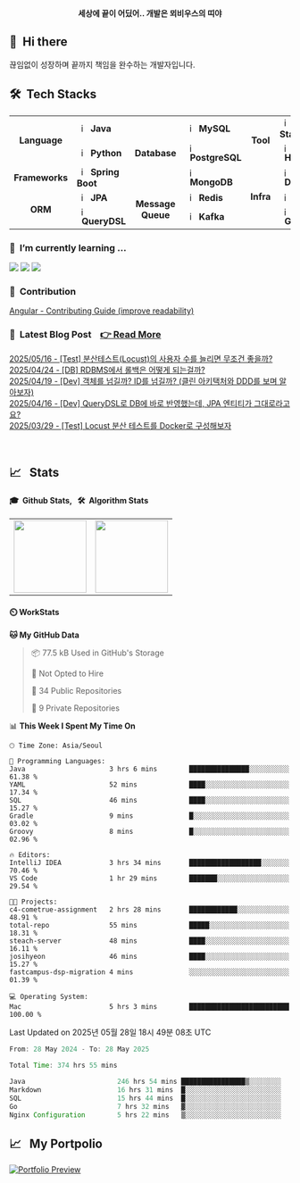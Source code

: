 <div align="center">
	<b>세상에 끝이 어딨어.. 개발은 뫼비우스의 띠야</b>
</div>


## 👋 &nbsp;Hi there
끊임없이 성장하며 끝까지 책임을 완수하는 개발자입니다. <br/>

## 🛠️&nbsp; Tech Stacks

<table>
  <tr>
    <td rowspan="2" align="center"><b>Language</b></td>
    <td><img src="https://staging.svgrepo.com/show/184143/java.svg" width="16px" alt="_icon" />&nbsp;&nbsp;<b>Java</b></td>
    <td rowspan="3" align="center"><b>Database</b></td>
    <td><img src="https://encrypted-tbn0.gstatic.com/images?q=tbn:ANd9GcRlt-eR5tE_V3E6Idxl8mia5JV9gO1de6f86A&s" width="16px" alt="_icon" />&nbsp;&nbsp;<b>MySQL</b></td>
    <td rowspan="2" align="center"><b>Tool</b></td>
    <td><img src="https://cdn.jsdelivr.net/gh/devicons/devicon/icons/elasticsearch/elasticsearch-original.svg" width="16px" alt="_icon" />&nbsp;&nbsp;<b>ELK Stack</b></td>
  </tr>
  <tr>
    <td><img src="https://img.icons8.com/?size=96&id=13441&format=png" width="16px" alt="_icon" />&nbsp;&nbsp;<b>Python</b></td>
    <td><img src="https://cdn.jsdelivr.net/gh/devicons/devicon/icons/postgresql/postgresql-original.svg" width="16px" alt="_icon" />&nbsp;&nbsp;<b>PostgreSQL</b></td>
    <td><img src="https://cdn.jsdelivr.net/gh/devicons/devicon/icons/hadoop/hadoop-original.svg"
     width="16px" alt="_icon" />&nbsp;&nbsp;<b>Hadoop</b></td>
  </tr>
  <tr>
    <td rowspan="1" align="center"><b>Frameworks</b></td>
    <td><img src="https://user-images.githubusercontent.com/112257466/209075280-78be8487-7d6a-485c-92a8-d6677f0caab9.png" width="16px" alt="_icon" />&nbsp;&nbsp;<b>Spring Boot</b></td>
    <td><img src="https://www.svgrepo.com/show/331488/mongodb.svg" width="16px" alt="_icon" />&nbsp;&nbsp;<b>MongoDB</b></td>
    <td rowspan="3" align="center"><b>Infra</td>
    <td><img src="https://www.svgrepo.com/show/452192/docker.svg" width="16px" alt="_icon" />&nbsp;&nbsp;<b>Docker</b></td>
  </tr>
  <tr>
    <td rowspan="2" align="center"><b>ORM</b></td>
    <td><img src="https://user-images.githubusercontent.com/112257466/209076523-777fe02a-455f-48a0-a4b1-aeb9fff17b10.png" width="16px" alt="_icon" />&nbsp;&nbsp;<b>JPA</b></td>
    <td rowspan="2" align="center"><b>Message Queue</b></td>
    <td><img src="https://www.svgrepo.com/show/439288/redis.svg" width="16px" alt="_icon" />&nbsp;&nbsp;<b>Redis</b>
    <td><img src="https://www.svgrepo.com/show/373924/nginx.svg" width="16px" alt="_icon" />&nbsp;&nbsp;<b>Nginx</b></td>
    
  </tr>
  <tr>
    <td><img src="https://github.com/GDSC-Team-J/ADDI-ML/assets/112257466/dff863c4-fb90-4747-a621-bdbd2c44a0be" width="16px" alt="_icon" />&nbsp;&nbsp;<b>QueryDSL</b></td>
    <td><img src="https://encrypted-tbn0.gstatic.com/images?q=tbn:ANd9GcRWjXADv-XcMBeVYbxROMcVPc0l9SGQr5KSPw&s" width="16px" alt="_icon" />&nbsp;&nbsp;<b>Kafka</b></td>
    <td><img src="https://www.svgrepo.com/show/353829/grafana.svg" width="16px" alt="_icon" />&nbsp;&nbsp;<b>Grafana</b></td>
  </tr>
</table> 


### 🌱 &nbsp;I’m currently learning ...
<p align="left">
  <!-- <img src="https://img.shields.io/badge/Elastic_Stack-005571?style=flat-square&logo=elasticstack&logoColor=white"/></a> -->
  <!-- <img src="https://img.shields.io/badge/Docker-2496ED?style=flat-square&logo=Docker&logoColor=white"/></a>  -->
  <!-- <img src="https://img.shields.io/badge/Kafka-231F20?style=flat-square&logo=apachekafka&logoColor=white"/></a> -->
  <!-- <img src="https://img.shields.io/badge/Grafana-F46800?style=flat-square&logo=Grafana&logoColor=white"/></a> -->
  <img src="https://img.shields.io/badge/Spring-6DB33F?style=flat-square&logo=Spring&logoColor=white"/>
  <img src="https://img.shields.io/badge/MySQL-4479A1?style=flat-square&logo=mysql&logoColor=white"/>
<!--   <img src="https://img.shields.io/badge/Apache_Jmeter-D22128?style=flat-square&logo=apachejmeter&logoColor=white"/> -->
  <img src="https://img.shields.io/badge/Locust-00FF00?style=flat-square&logo=locust&logoColor=white"/>
</p>


<!-- ### 🔭 &nbsp;I’m currently working on ... -->


### 🤝 &nbsp;Contribution
[Angular - Contributing Guide (improve readability)](https://github.com/angular/angular/pull/56974)</br>
<!-- 
Spring Boot Docker Guide(command not working)
start.spring.io(Bean Validation Description Change)
-->
### 📌 &nbsp;Latest Blog Post &nbsp;&nbsp; [👉 Read More](https://velog.io/@plate0113/posts)
[2025/05/16 - [Test] 분산테스트(Locust)의 사용자 수를 늘리면 무조건 좋을까?](https://velog.io/write?id=aebd28f9-7293-4535-b85f-ff0d22f1ef1d)</br>
[2025/04/24 - [DB] RDBMS에서 롤백은 어떻게 되는걸까?](https://velog.io/@plate0113/DB-MySQL-%ED%8A%B8%EB%9E%9C%EC%9E%AD%EC%85%98-%EA%B2%A9%EB%A6%AC-%EC%88%98%EC%A4%80-%EC%B4%9D%EC%A0%95%EB%A6%AC)</br>
[2025/04/19 - [Dev] 객체를 넘길까? ID를 넘길까? (클린 아키택처와 DDD를 보며 알아보자)](https://velog.io/@plate0113/%EA%B0%9D%EC%B2%B4%EB%A5%BC-%EB%84%98%EA%B8%B8%EA%B9%8C-ID%EB%A5%BC-%EB%84%98%EA%B8%B8%EA%B9%8C-%ED%81%B4%EB%A6%B0-%EC%95%84%ED%82%A4%ED%83%9D%EC%B2%98%EC%99%80-DDD%EB%A5%BC-%EB%B3%B4%EB%A9%B0-%EC%95%8C%EC%95%84%EB%B3%B4%EC%9E%90)</br>
[2025/04/16 - [Dev] QueryDSL로 DB에 바로 반영했는데, JPA 엔티티가 그대로라고요?](https://velog.io/@plate0113/JPA-DB-%EC%A7%81%EC%A0%91-%EC%97%85%EB%8D%B0%EC%9D%B4%ED%8A%B8-%EC%9D%B4%ED%9B%84-%EC%98%81%EC%86%8D%EC%84%B1-%EC%BB%A8%ED%85%8D%EC%8A%A4%ED%8A%B8-%EB%8F%99%EA%B8%B0%ED%99%94-%EC%A0%84%EB%9E%B5-%EC%B2%98%EB%A6%AC-%EB%B0%A9%EB%B2%95)</br>
[2025/03/29 - [Test] Locust 분산 테스트를 Docker로 구성해보자](https://velog.io/@plate0113/test-Locust-%EB%B6%84%EC%82%B0-%ED%85%8C%EC%8A%A4%ED%8A%B8%EB%A5%BC-Docker%EB%A1%9C-%EA%B5%AC%EC%84%B1%ED%95%B4%EB%B3%B4%EC%9E%90)</br>

</br>

## 📈 &nbsp; Stats
#### 🎓 &nbsp;Github Stats, &nbsp; 🛠️ &nbsp;Algorithm Stats
<!--[![Hits](https://hits.seeyoufarm.com/api/count/incr/badge.svg?url=https%3A%2F%2Fgithub.com%2Fsihyunjojo%2Fhit-counter&count_bg=%2379C83D&title_bg=%23555555&icon=github.svg&icon_color=%23E7E7E7&title=hits&edge_flat=false)](https://hits.seeyoufarm.com)-->
<!--[![wakatime](https://wakatime.com/badge/user/01180168-8b97-40a8-a406-568eefd227b1.svg)](https://wakatime.com/@01180168-8b97-40a8-a406-568eefd227b1)-->
<table>
  <tr>
    <td>
      <img src="https://github-readme-stats.vercel.app/api?username=sihyunjojo&&show_icons=true&theme=tokyonight&rank_icon=percentile&locale=kr" height="130" />
    </td>
<!--     <td>
    	<img src="https://github-readme-stats.vercel.app/api/top-langs/?username=sihyunjojo&layout=compact&theme=tokyonight&hide=Jupyter%20Notebook,CSS,PUG,Batchfile,shell" style="margin-left: 10px; vertical-align:top" height=130 />
    </td> -->
    <td>
      <a href="https://solved.ac/plate0113">
        <img src="http://mazassumnida.wtf/api/v2/generate_badge?boj=plate0113" height="130" />
      </a>
    </td>
  </tr>
</table>

<!--
#### 🎓 Github Stats
<p align="left">
    <a>
        <img src="https://github-readme-stats.vercel.app/api?username=sihyunjojo&&show_icons=true&theme=tokyonight&rank_icon=percentile&\locale=kr" style="margin-left: 10px; vertical-align:top" height=130 />
    </a>
    <a>
    	<img src="https://github-readme-stats.vercel.app/api/top-langs/?username=sihyunjojo&layout=compact&theme=tokyonight&hide=Jupyter%20Notebook,CSS,PUG,Batchfile,shell" style="margin-left: 10px; vertical-align:top" height=130 />
    </a>
</p>

#### 🛠️ Algorithm Stats
<p align="left">
    <a href="https://solved.ac/plate0113">
    	<img src="http://mazassumnida.wtf/api/v2/generate_badge?boj=plate0113" style="margin-left: 1px; vertical-align:top" height=130 />
    </a>
    <a href="https://solved.ac/plate0113">
        <img src="http://mazandi.herokuapp.com/api?handle=plate0113&theme=cold" style="margin-left: 1px; vertical-align:top" height=130 />
    </a> 
    <!-- cold, dark, warm 
</p> 
-->

#### ⏲️ WorkStats
<!-- ![willianrod's wakatime stats](https://github-readme-stats.vercel.app/api/wakatime?username=sihyunjojo&hide_progress=true&theme=dark) -->

<!--START_SECTION:waka-->
**🐱 My GitHub Data** 

> 📦 77.5 kB Used in GitHub's Storage 
 > 
> 🚫 Not Opted to Hire
 > 
> 📜 34 Public Repositories 
 > 
> 🔑 9 Private Repositories 
 > 
📊 **This Week I Spent My Time On** 

```text
🕑︎ Time Zone: Asia/Seoul

💬 Programming Languages: 
Java                     3 hrs 6 mins        ███████████████░░░░░░░░░░   61.38 % 
YAML                     52 mins             ████░░░░░░░░░░░░░░░░░░░░░   17.34 % 
SQL                      46 mins             ████░░░░░░░░░░░░░░░░░░░░░   15.27 % 
Gradle                   9 mins              █░░░░░░░░░░░░░░░░░░░░░░░░   03.02 % 
Groovy                   8 mins              █░░░░░░░░░░░░░░░░░░░░░░░░   02.96 % 

🔥 Editors: 
IntelliJ IDEA            3 hrs 34 mins       ██████████████████░░░░░░░   70.46 % 
VS Code                  1 hr 29 mins        ███████░░░░░░░░░░░░░░░░░░   29.54 % 

🐱‍💻 Projects: 
c4-cometrue-assignment   2 hrs 28 mins       ████████████░░░░░░░░░░░░░   48.91 % 
total-repo               55 mins             █████░░░░░░░░░░░░░░░░░░░░   18.31 % 
steach-server            48 mins             ████░░░░░░░░░░░░░░░░░░░░░   16.11 % 
josihyeon                46 mins             ████░░░░░░░░░░░░░░░░░░░░░   15.27 % 
fastcampus-dsp-migration 4 mins              ░░░░░░░░░░░░░░░░░░░░░░░░░   01.39 % 

💻 Operating System: 
Mac                      5 hrs 3 mins        █████████████████████████   100.00 % 
```


 Last Updated on 2025년 05월 28일 18시 49분 08초 UTC
<!--END_SECTION:waka-->

<!--START_SECTION:wakasimple-->

```java
From: 28 May 2024 - To: 28 May 2025

Total Time: 374 hrs 55 mins

Java                       246 hrs 54 mins ████████████████▒░░░░░░░░   65.85 %
Markdown                   16 hrs 31 mins  █░░░░░░░░░░░░░░░░░░░░░░░░   04.41 %
SQL                        15 hrs 44 mins  █░░░░░░░░░░░░░░░░░░░░░░░░   04.20 %
Go                         7 hrs 32 mins   ▓░░░░░░░░░░░░░░░░░░░░░░░░   02.01 %
Nginx Configuration        5 hrs 22 mins   ▒░░░░░░░░░░░░░░░░░░░░░░░░   01.43 %
```

<!--END_SECTION:wakasimple-->

## 📈 &nbsp; My Portpolio
[![Portfolio Preview](https://img.shields.io/badge/View_Portfolio-Click_Here-green?style=for-the-badge&logo=google-drive&logoColor=white)](https://drive.google.com/file/d/1xkUYdNsAUPra_e_baOyNttHfgJTg4o-p/view)

<!--
Here are some ideas to get you started:
- 👯 I’m looking to collaborate on ...
- 🤔 I’m looking for help with ...
- 💬 Ask me about ...
- 📫 How to reach me: ...
- 😄 Pronouns: ...
- ⚡ Fun fact: ...
-->

<!--
##### 🐧 gitanimals
<a href="https://github.com/devxb/gitanimals">
<img
  src="https://render.gitanimals.org/farms/sihyunjojo"
  width="600"
  height="300"
/>
</a>
-->
<!-- ### 🙂 &nbsp;Portfolio 
[Notion Portfolio(fix...)](https://99sihyun.notion.site/Junior-Backend-Developer-b41971c29c8446eaab5e99c78b3795bc?pvs=4) -->
